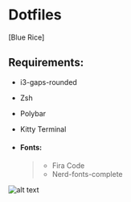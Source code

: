 # Dotfiles

[Blue Rice]

## **Requirements:**

- i3-gaps-rounded
- Zsh
- Polybar
- Kitty Terminal

- #### Fonts:
  > - Fira Code
  > - Nerd-fonts-complete

![alt text](https://raw.githubusercontent.com/mahmoudk1000/Dotfiles/master/Screen/i3.png)
